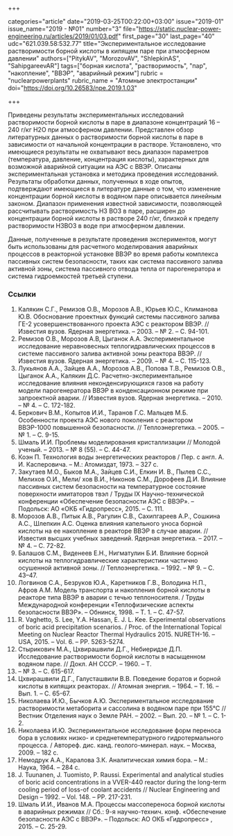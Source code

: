 +++

categories="article"
date="2019-03-25T00:22:00+03:00"
issue="2019-01"
issue_name="2019 - №01"
number="3"
file="https://static.nuclear-power-engineering.ru/articles/2019/01/03.pdf"
first_page="30"
last_page="40"
udc="621.039.58:532.77"
title="Экспериментальное исследование растворимости борной кислоты в кипящем паре при атмосферном давлении"
authors=["PitykAV", "MorozovAV", "ShlepkinAS", "SahipgareevAR"]
tags=["борная кислота", "растворимость", "пар", "накопление", "ВВЭР", "аварийный режим"]
rubric = "nuclearpowerplants"
rubric_name = "Атомные электростанции"
doi="https://doi.org/10.26583/npe.2019.1.03"

+++

Приведены результаты экспериментальных исследований растворимости борной кислоты в паре в диапазоне концентраций 16 – 240 г/кг H2O при атмосферном давлении. Представлен обзор литературных данных о растворимости борной кислоты в паре в зависимости от начальной концентрации в растворе. Установлено, что имеющиеся результаты не охватывают весь диапазон параметров (температура, давление, концентрация кислоты), характерных для возможной аварийной ситуации на АЭС с ВВЭР. Описаны экспериментальная установка и методика проведения исследований. Результаты обработки данных, полученных в ходе опытов, подтверждают имеющиеся в литературе данные о том, что изменение концентрации борной кислоты в водяном паре описывается линейным законом. Диапазон применения известной зависимости, позволяющей рассчитывать растворимость H3 BO3 в паре, расширен до концентрации борной кислоты в растворе 240 г/кг, близкой к пределу растворимости H3BO3 в воде при атмосферном давлении.

Данные, полученные в результате проведения экспериментов, могут быть использованы для расчетного моделирования аварийных процессов в реакторной установке ВВЭР во время работы комплекса пассивных систем безопасности, таких как система пассивного залива активной зоны, система пассивного отвода тепла от парогенератора и система гидроемкостей третьей ступени.

### Ссылки

1. Калякин С.Г., Ремизов О.В., Морозов А.В., Юрьев Ю.С., Климанова Ю.В. Обоснование проектных функций системы пассивного залива ГЕ-2 усовершенствованного проекта АЭС с реактором ВВЭР. // Известия вузов. Ядерная энергетика. – 2003. – № 2. – С. 94-101.
2. Ремизов О.В., Морозов А.В, Цыганок А.А. Экспериментальное исследование неравновесных теплогидравлических процессов в системе пассивного залива активной зоны реактора ВВЭР. // Известия вузов. Ядерная энергетика. – 2009. – № 4. – С. 115-123.
3. Лукьянов А.А., Зайцев А.А., Морозов А.В., Попова Т.В., Ремизов О.В., Цыганок А.А., Калякин Д.С. Расчетно-экспериментальное исследование влияния неконденсирующихся газов на работу модели парогенератора ВВЭР в конденсационном режиме при запроектной аварии. // Известия вузов. Ядерная энергетика. – 2010. – № 4. – С. 172-182.
4. Беркович В.М., Копытов И.И., Таранов Г.С. Мальцев М.Б. Особенности проекта АЭС нового поколения с реактором ВВЭР-1000 повышенной безопасности. // Теплоэнергетика. – 2005. – № 1. – С. 9-15.
5. Шмаль И.И. Проблемы моделирования кристаллизации // Молодой ученый. – 2013. – № 8 (55). – С. 44-47.
6. Коэн П. Технология воды энергетических реакторов / Пер. с англ. А. И. Касперовича. – М.: Атомиздат, 1973. – 327 с.
7. Закутаев М.О., Быков М.А., Зайцев С.И., Елкин И. В., Пылев С.С., Мелихов О.И., Мели/ хов В.И., Никонов С.М., Дорофеев Д.И. Влияние пассивных систем безопасности на температурное состояние поверхности имитаторов твэл / Труды IX Научно-технической конференции «Обеспечение безопасности АЭС с ВВЭР». – Подольск: АО «ОКБ «Гидропресс», 2015. – С. 111.
8. Морозов А.В., Питык А.В., Рагулин С.В., Сахипгареев А.Р., Сошкина А.С., Шлепкин А.С. Оценка влияния капельного уноса борной кислоты на ее накопление в реакторе ВВЭР в случае аварии. // Известия высших учебных заведений. Ядерная энергетика. – 2017. – № 4. – С. 72-82.
9. Балашов С.М., Виденеев Е.Н., Нигматулин Б.И. Влияние борной кислоты на теплогидравлические характеристики частично осушенной активной зоны. // Теплоэнергетика. – 1992. – № 9. – С. 43–47.
10. Логвинов С.А., Безруков Ю.А., Каретников Г.В., Володина Н.П., Афров А.М. Модель транспорта и накопления борной кислоты в реакторе типа ВВЭР в аварии с течью теплоносителя. / Труды Международной конференции «Теплофизические аспекты безопасности ВВЭР». – Обнинск, 1998. – Т. 1. – С. 47-57.
11. R. Vaghetto, S. Lee, Y.A. Hassan, E. J. L. Kee. Experimental observations of boric acid precipitation scenarios. / Proc. of the International Topical Meeting on Nuclear Reactor Thermal Hydraulics 2015. NURETH-16. – USA, 2015. – Vol. 6. – PP. 5263-5274.
12. Стырикович М.А., Цхвирашвили Д.Г., Небиеридзе Д.П. Исследование растворимости борной кислоты в насыщенном водяном паре. // Докл. АН СССР. – 1960. – Т.
134. – № 3. – С. 615-617.
13. Цхвирашвили Д.Г., Галусташвили В.В. Поведение боратов и борной кислоты в кипящих реакторах. // Атомная энергия. – 1964. – Т. 16. – Вып. 1. – С. 65-67.
14. Николаева И.Ю., Бычков А.Ю. Экспериментальное исследование растворимости метаборита и сассолина в водяном паре при 155°С // Вестник Отделения наук о Земле РАН. – 2002. – Вып. 20. – № 1. – С. 1-2.
15. Николаева И.Ю. Экспериментальное исследование форм переноса бора в условиях низко- и среднетемпературного гидротермального процесса. / Автореф. дис. канд. геолого-минерал. наук. – Москва, 2009. – 182 c.
16. Немодрук А.А., Каралова З.К. Аналитическая химия бора. – М.: Наука, 1964. – 284 c.
17. J. Tuunanen, J. Tuomisto, P. Raussi. Experimental and analytical studies of boric acid concentrations in a VVER-440 reactor during the long-term cooling period of loss-of coolant accidents // Nuclear Engineering and Design – 1992. – Vol. 148. – PP. 217-231.
18. Шмаль И.И., Иванов М.А. Процессы массопереноса борной кислоты в аварийных режимах // Сб.: 9-я научно-технич. конф. «Обеспечение безопасности АЭС с ВВЭР». – Подольск: АО ОКБ «Гидропресс» , 2015. – C. 25-29.